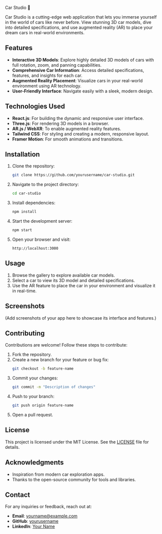 Car Studio 🚗

Car Studio is a cutting-edge web application that lets you immerse yourself in the world of cars like never before. View stunning 3D car models, dive into detailed specifications, and use augmented reality (AR) to place your dream cars in real-world environments.

## Features

- **Interactive 3D Models**: Explore highly detailed 3D models of cars with full rotation, zoom, and panning capabilities.
- **Comprehensive Car Information**: Access detailed specifications, features, and insights for each car.
- **Augmented Reality Placement**: Visualize cars in your real-world environment using AR technology.
- **User-Friendly Interface**: Navigate easily with a sleek, modern design.

## Technologies Used

- **React.js**: For building the dynamic and responsive user interface.
- **Three.js**: For rendering 3D models in a browser.
- **AR.js / WebXR**: To enable augmented reality features.
- **Tailwind CSS**: For styling and creating a modern, responsive layout.
- **Framer Motion**: For smooth animations and transitions.

## Installation

1. Clone the repository:
   ```bash
   git clone https://github.com/yourusername/car-studio.git
   ```
2. Navigate to the project directory:
   ```bash
   cd car-studio
   ```
3. Install dependencies:
   ```bash
   npm install
   ```
4. Start the development server:
   ```bash
   npm start
   ```
5. Open your browser and visit:
   ```
   http://localhost:3000
   ```

## Usage

1. Browse the gallery to explore available car models.
2. Select a car to view its 3D model and detailed specifications.
3. Use the AR feature to place the car in your environment and visualize it in real-time.

## Screenshots

(Add screenshots of your app here to showcase its interface and features.)

## Contributing

Contributions are welcome! Follow these steps to contribute:

1. Fork the repository.
2. Create a new branch for your feature or bug fix:
   ```bash
   git checkout -b feature-name
   ```
3. Commit your changes:
   ```bash
   git commit -m "Description of changes"
   ```
4. Push to your branch:
   ```bash
   git push origin feature-name
   ```
5. Open a pull request.

## License

This project is licensed under the MIT License. See the [LICENSE](LICENSE) file for details.

## Acknowledgments

- Inspiration from modern car exploration apps.
- Thanks to the open-source community for tools and libraries.

## Contact

For any inquiries or feedback, reach out at:
- **Email**: yourname@example.com
- **GitHub**: [yourusername](https://github.com/yourusername)
- **LinkedIn**: [Your Name](https://www.linkedin.com/in/yourprofile)

